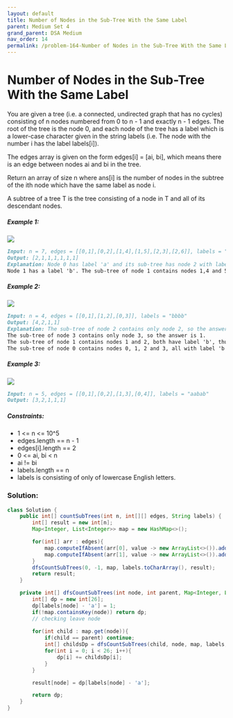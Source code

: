 ```yaml
---
layout: default
title: Number of Nodes in the Sub-Tree With the Same Label
parent: Medium Set 4
grand_parent: DSA Medium
nav_order: 14
permalink: /problem-164-Number of Nodes in the Sub-Tree With the Same Label/
---
```

# Number of Nodes in the Sub-Tree With the Same Label
You are given a tree (i.e. a connected, undirected graph that has no cycles) consisting of n nodes numbered from 0 to n - 1 and exactly n - 1 edges. The root of the tree is the node 0, and each node of the tree has a label which is a lower-case character given in the string labels (i.e. The node with the number i has the label labels[i]).

The edges array is given on the form edges[i] = [ai, bi], which means there is an edge between nodes ai and bi in the tree.

Return an array of size n where ans[i] is the number of nodes in the subtree of the ith node which have the same label as node i.

A subtree of a tree T is the tree consisting of a node in T and all of its descendant nodes.

##### Example 1:
![](../../assets/images/ds/q3e1.jpeg)
```markdown
Input: n = 7, edges = [[0,1],[0,2],[1,4],[1,5],[2,3],[2,6]], labels = "abaedcd"
Output: [2,1,1,1,1,1,1]
Explanation: Node 0 has label 'a' and its sub-tree has node 2 with label 'a' as well, thus the answer is 2. Notice that any node is part of its sub-tree.
Node 1 has a label 'b'. The sub-tree of node 1 contains nodes 1,4 and 5, as nodes 4 and 5 have different labels than node 1, the answer is just 1 (the node itself).
```
##### Example 2:
![](../../assets/images/ds/q3e2.jpeg)
```markdown
Input: n = 4, edges = [[0,1],[1,2],[0,3]], labels = "bbbb"
Output: [4,2,1,1]
Explanation: The sub-tree of node 2 contains only node 2, so the answer is 1.
The sub-tree of node 3 contains only node 3, so the answer is 1.
The sub-tree of node 1 contains nodes 1 and 2, both have label 'b', thus the answer is 2.
The sub-tree of node 0 contains nodes 0, 1, 2 and 3, all with label 'b', thus the answer is 4.
```
##### Example 3:
![](../../assets/images/ds/q3e3.jpeg)
```markdown
Input: n = 5, edges = [[0,1],[0,2],[1,3],[0,4]], labels = "aabab"
Output: [3,2,1,1,1]
```
##### Constraints:
* 1 <= n <= 10^5
* edges.length == n - 1
* edges[i].length == 2
* 0 <= ai, bi < n
* ai != bi
* labels.length == n
* labels is consisting of only of lowercase English letters.

### Solution:
```java
class Solution {
    public int[] countSubTrees(int n, int[][] edges, String labels) {
        int[] result = new int[n];
        Map<Integer, List<Integer>> map = new HashMap<>();

        for(int[] arr : edges){
            map.computeIfAbsent(arr[0], value -> new ArrayList<>()).add(arr[1]);
            map.computeIfAbsent(arr[1], value -> new ArrayList<>()).add(arr[0]);
        }
        dfsCountSubTrees(0, -1, map, labels.toCharArray(), result);
        return result;
    }

    private int[] dfsCountSubTrees(int node, int parent, Map<Integer, List<Integer>> map, char[] labels, int[] result){
        int[] dp = new int[26];
        dp[labels[node] - 'a'] = 1;
        if(!map.containsKey(node)) return dp;
        // checking leave node
        
        for(int child : map.get(node)){
            if(child == parent) continue;
            int[] childsDp = dfsCountSubTrees(child, node, map, labels, result);
            for(int i = 0; i < 26; i++){
                dp[i] += childsDp[i];
            }
        }

        result[node] = dp[labels[node] - 'a'];

        return dp;
    }
}
```